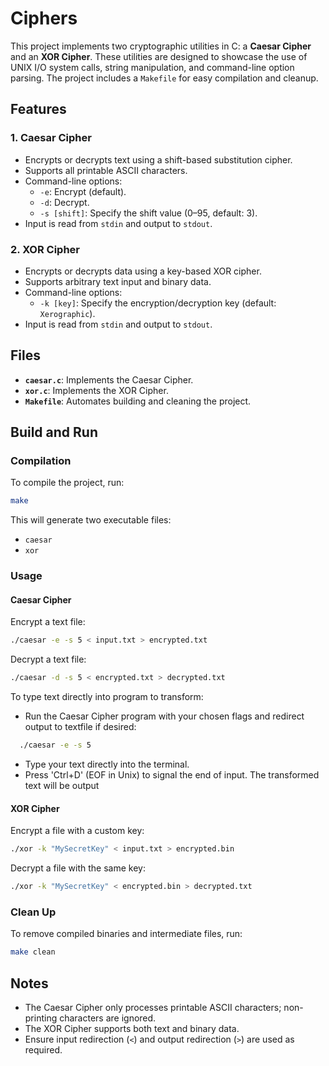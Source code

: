 # Ciphers

This project implements two cryptographic utilities in C: a **Caesar Cipher** and an **XOR Cipher**. These utilities are designed to showcase the use of UNIX I/O system calls, string manipulation, and command-line option parsing. The project includes a `Makefile` for easy compilation and cleanup.

## Features

### 1. **Caesar Cipher**
- Encrypts or decrypts text using a shift-based substitution cipher.
- Supports all printable ASCII characters.
- Command-line options:
  - `-e`: Encrypt (default).
  - `-d`: Decrypt.
  - `-s [shift]`: Specify the shift value (0–95, default: 3).
- Input is read from `stdin` and output to `stdout`.

### 2. **XOR Cipher**
- Encrypts or decrypts data using a key-based XOR cipher.
- Supports arbitrary text input and binary data.
- Command-line options:
  - `-k [key]`: Specify the encryption/decryption key (default: `Xerographic`).
- Input is read from `stdin` and output to `stdout`.

## Files

- **`caesar.c`**: Implements the Caesar Cipher.
- **`xor.c`**: Implements the XOR Cipher.
- **`Makefile`**: Automates building and cleaning the project.

## Build and Run

### Compilation
To compile the project, run:
```bash
make
```

This will generate two executable files:
- `caesar`
- `xor`

### Usage

#### Caesar Cipher
Encrypt a text file:
```bash
./caesar -e -s 5 < input.txt > encrypted.txt
```

Decrypt a text file:
```bash
./caesar -d -s 5 < encrypted.txt > decrypted.txt
```

To type text directly into program to transform:
- Run the Caesar Cipher program with your chosen flags and redirect output to textfile if desired:
```bash
  ./caesar -e -s 5 
```
- Type your text directly into the terminal.
- Press 'Ctrl+D' (EOF in Unix) to signal the end of input. The transformed text will be output
  
#### XOR Cipher
Encrypt a file with a custom key:
```bash
./xor -k "MySecretKey" < input.txt > encrypted.bin
```

Decrypt a file with the same key:
```bash
./xor -k "MySecretKey" < encrypted.bin > decrypted.txt
```

### Clean Up
To remove compiled binaries and intermediate files, run:
```bash
make clean
```

## Notes
- The Caesar Cipher only processes printable ASCII characters; non-printing characters are ignored.
- The XOR Cipher supports both text and binary data.
- Ensure input redirection (`<`) and output redirection (`>`) are used as required.

